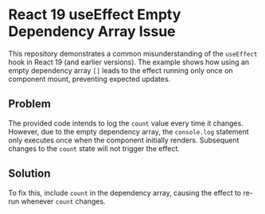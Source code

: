 # React 19 useEffect Empty Dependency Array Issue

This repository demonstrates a common misunderstanding of the `useEffect` hook in React 19 (and earlier versions).  The example shows how using an empty dependency array `[]` leads to the effect running only once on component mount, preventing expected updates.

## Problem
The provided code intends to log the `count` value every time it changes. However, due to the empty dependency array, the `console.log` statement only executes once when the component initially renders. Subsequent changes to the `count` state will not trigger the effect.

## Solution
To fix this, include `count` in the dependency array, causing the effect to re-run whenever `count` changes.